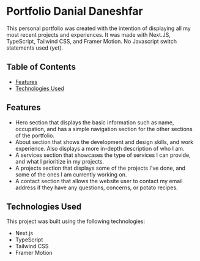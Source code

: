 # Portfolio Danial Daneshfar

This personal portfolio was created with the intention of displaying all my most recent projects and experiences. It was made with Next.JS, TypeScript, Tailwind CSS, and Framer Motion. No Javascript switch statements used (yet).

## Table of Contents

- [Features](#features)
- [Technologies Used](#technologies-used)

## Features

- Hero section that displays the basic information such as name, occupation, and has a simple navigation section for the other sections of the portfolio.
- About section that shows the development and design skills, and work experience. Also displays a more in-depth description of who I am.
- A services section that showcases the type of services I can provide, and what I prioritize in my projects.
- A projects section that displays some of the projects I've done, and some of the ones I am currently working on.
- A contact section that allows the website user to contact my email address if they have any questions, concerns, or potato recipes.

## Technologies Used

This project was built using the following technologies:

- Next.js
- TypeScript
- Tailwind CSS
- Framer Motion
